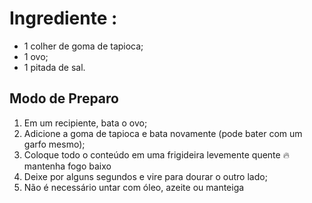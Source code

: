 
# Ingrediente :

* 1 colher de goma de tapioca;
* 1 ovo;
* 1 pitada de sal.

## Modo de Preparo

1. Em um recipiente, bata o ovo;
2. Adicione a goma de tapioca e bata novamente (pode bater com um garfo mesmo);
3. Coloque todo o conteúdo em uma frigideira levemente quente 🔥 mantenha fogo baixo
4. Deixe por alguns segundos e vire para dourar o outro lado;
5. Não é necessário untar com óleo, azeite ou manteiga
